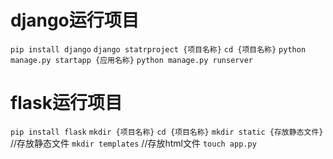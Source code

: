 # django运行项目 
`pip install django` 
`django statrproject {项目名称}` 
`cd {项目名称}` 
`python manage.py startapp {应用名称}` 
`python manage.py runserver` 

# flask运行项目 
`pip install flask` 
`mkdir {项目名称}` 
`cd {项目名称}` 
`mkdir static {存放静态文件}` //存放静态文件
`mkdir templates` //存放html文件
`touch app.py` 